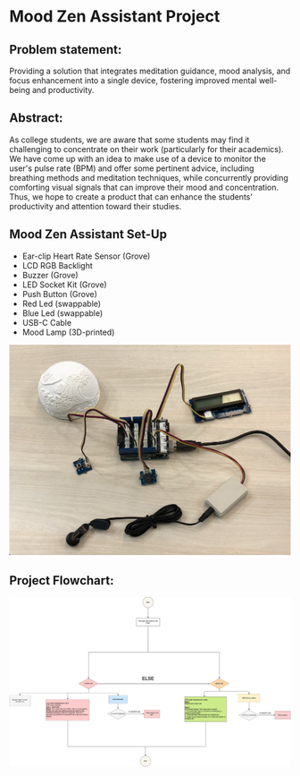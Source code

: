 # Mood Zen Assistant Project

## Problem statement: 
Providing a solution that integrates
meditation guidance, mood analysis, and focus enhancement into
a single device, fostering improved mental well-being and
productivity.

## Abstract:
As college students, we are aware that some students may find it
challenging to concentrate on their work (particularly for their
academics). We have come up with an idea to make use of a
device to monitor the user's pulse rate (BPM) and offer some
pertinent advice, including breathing methods and meditation
techniques, while concurrently providing comforting visual signals
that can improve their mood and concentration. Thus, we hope to
create a product that can enhance the students’ productivity and
attention toward their studies.

## Mood Zen Assistant Set-Up
- Ear-clip Heart Rate Sensor (Grove)
- LCD RGB Backlight
- Buzzer (Grove)
- LED Socket Kit (Grove)
- Push Button (Grove)
- Red Led (swappable)
- Blue Led (swappable)
- USB-C Cable
- Mood Lamp (3D-printed)
  
![MoodZen Assistant Setup](https://github.com/iinchan/EGT203_Mood-Zen-Assistant-Project/blob/main/EGT203_MoodZen%20Assistant%20Setup.png)

## Project Flowchart:
![Project Flowchart](https://github.com/iinchan/EGT203_Mood-Zen-Assistant-Project/blob/main/EGT203_MoodZen%20Assistant%20FlowChart.jpg)

